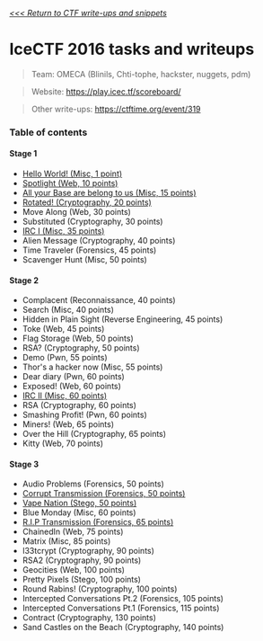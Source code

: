 _[<<< Return to CTF write-ups and snippets](https://github.com/nbrisset/CTF/CTF-Jeopardy)_

# IceCTF 2016 tasks and writeups

> Team: OMECA (Blinils, Chti-tophe, hackster, nuggets, pdm)

> Website: https://play.icec.tf/scoreboard/

> Other write-ups: https://ctftime.org/event/319

### Table of contents

#### Stage 1
* [Hello World! (Misc, 1 point)](challenges/hello-world-1)
* [Spotlight (Web, 10 points)](challenges/spotlight-10)
* [All your Base are belong to us (Misc, 15 points)](challenges/all-your-base-are-belong-to-us-15)
* [Rotated! (Cryptography, 20 points)](challenges/rotated-20)
* Move Along (Web, 30 points)
* Substituted (Cryptography, 30 points)
* [IRC I (Misc, 35 points)](challenges/irc-i-35)
* Alien Message (Cryptography, 40 points)
* Time Traveler (Forensics, 45 points)
* Scavenger Hunt (Misc, 50 points)
 
#### Stage 2
* Complacent (Reconnaissance, 40 points)
* Search (Misc, 40 points)
* Hidden in Plain Sight (Reverse Engineering, 45 points)
* Toke (Web, 45 points)
* Flag Storage (Web, 50 points)
* RSA? (Cryptography, 50 points)
* Demo (Pwn, 55 points)
* Thor's a hacker now (Misc, 55 points)
* Dear diary (Pwn, 60 points)
* Exposed! (Web, 60 points)
* [IRC II (Misc, 60 points)](challenges/irc-ii-60)
* RSA (Cryptography, 60 points)
* Smashing Profit! (Pwn, 60 points)
* Miners! (Web, 65 points)
* Over the Hill (Cryptography, 65 points)
* Kitty (Web, 70 points)

#### Stage 3
* Audio Problems (Forensics, 50 points)
* [Corrupt Transmission (Forensics, 50 points)](challenges/corrupt-transmission-50)
* [Vape Nation (Stego, 50 points)](challenges/vape-nation-50)
* Blue Monday (Misc, 60 points)
* [R.I.P Transmission (Forensics, 65 points)](challenges/rip-transmission-65)
* ChainedIn (Web, 75 points)
* Matrix (Misc, 85 points)
* l33tcrypt (Cryptography, 90 points)
* RSA2 (Cryptography, 90 points)
* Geocities (Web, 100 points)
* Pretty Pixels (Stego, 100 points)
* Round Rabins! (Cryptography, 100 points)
* Intercepted Conversations Pt.2 (Forensics, 105 points)
* Intercepted Conversations Pt.1 (Forensics, 115 points)
* Contract (Cryptography, 130 points)
* Sand Castles on the Beach (Cryptography, 140 points)
